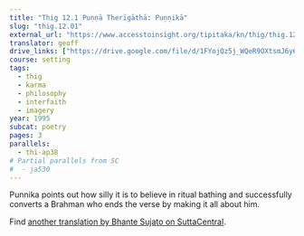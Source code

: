 ```yaml
---
title: "Thig 12.1 Puṇṇā Therīgāthā: Puṇṇikā"
slug: "thig.12.01"
external_url: "https://www.accesstoinsight.org/tipitaka/kn/thig/thig.12.01.than.html"
translator: geoff
drive_links: ["https://drive.google.com/file/d/1FYojQz5j_WQeR9OXtsmJ6y6GZmNVkWRw/view?usp=drivesdk"]
course: setting
tags:
  - thig
  - karma
  - philosophy
  - interfaith
  - imagery
year: 1995
subcat: poetry
pages: 3
parallels:
  - thi-ap38
# Partial parallels from SC
#  - ja530
---
```


Punnika points out how silly it is to believe in ritual bathing and successfully converts a Brahman who ends the verse by making it all about him.

Find [another translation by Bhante Sujato on SuttaCentral](https://suttacentral.net/thig12.1/en/sujato).
